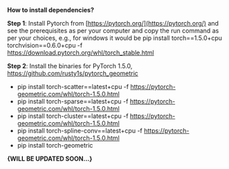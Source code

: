 **How to install dependencies?**

**Step 1**: Install Pytorch from [https://pytorch.org/](https://pytorch.org/) and see the prerequisites as per your computer and copy the run command as per your choices, e.g., for windows it would be pip install torch==1.5.0+cpu torchvision==0.6.0+cpu -f https://download.pytorch.org/whl/torch_stable.html 

**Step 2**: Install the binaries for PyTorch 1.5.0, https://github.com/rusty1s/pytorch_geometric

 - pip install torch-scatter==latest+cpu -f https://pytorch-geometric.com/whl/torch-1.5.0.html
 - pip install torch-sparse==latest+cpu -f https://pytorch-geometric.com/whl/torch-1.5.0.html
 - pip install torch-cluster==latest+cpu -f https://pytorch-geometric.com/whl/torch-1.5.0.html
 - pip install torch-spline-conv==latest+cpu -f https://pytorch-geometric.com/whl/torch-1.5.0.html
 - pip install torch-geometric

**{WILL BE UPDATED SOON...}**
